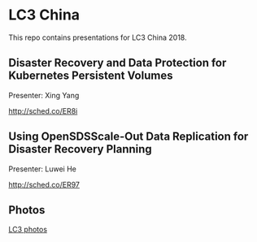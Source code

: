 # LC3 China

This repo contains presentations for LC3 China 2018.

## Disaster Recovery and Data Protection for Kubernetes Persistent Volumes
Presenter: Xing Yang

http://sched.co/ER8i

## Using OpenSDSScale-Out Data Replication for Disaster Recovery Planning
Presenter: Luwei He

http://sched.co/ER97


## Photos

[LC3 photos](https://www.flickr.com/photos/157033335@N08/albums/72157697000881991)
